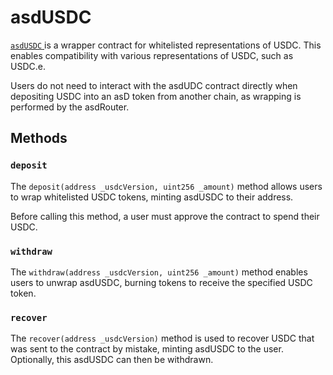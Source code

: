 # asdUSDC

[`asdUSDC` ](https://github.com/Plex-Engineer/ASD-V2/blob/main/contracts/asd/asdUSDC.sol)is a wrapper contract for whitelisted representations of USDC. This enables compatibility with various representations of USDC, such as USDC.e.

Users do not need to interact with the asdUDC contract directly when depositing USDC into an asD token from another chain, as wrapping is performed by the asdRouter.

## Methods

### **`deposit`**

The `deposit(address _usdcVersion, uint256 _amount)` method allows users to wrap whitelisted USDC tokens, minting asdUSDC to their address.

Before calling this method, a user must approve the contract to spend their USDC.

### **`withdraw`**

The `withdraw(address _usdcVersion, uint256 _amount)` method enables users to unwrap asdUSDC, burning tokens to receive the specified USDC token.

### **`recover`**

The `recover(address _usdcVersion)` method is used to recover USDC that was sent to the contract by mistake, minting asdUSDC to the user. Optionally, this asdUSDC can then be withdrawn.
